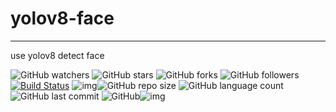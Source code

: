 # yolov8-face

---

use yolov8 detect face

![GitHub watchers](https://img.shields.io/github/watchers/isLinXu/yolov8-face.svg?style=social) ![GitHub stars](https://img.shields.io/github/stars/isLinXu/yolov8-face.svg?style=social) ![GitHub forks](https://img.shields.io/github/forks/isLinXu/yolov8-face.svg?style=social) ![GitHub followers](https://img.shields.io/github/followers/isLinXu.svg?style=social)
 [![Build Status](https://img.shields.io/endpoint.svg?url=https%3A%2F%2Factions-badge.atrox.dev%2Fatrox%2Fsync-dotenv%2Fbadge&style=flat)](https://github.com/isLinXu/yolov8-face)  ![img](https://badgen.net/badge/icon/learning?icon=deepscan&label)![GitHub repo size](https://img.shields.io/github/repo-size/isLinXu/yolov8-face.svg?style=flat-square) ![GitHub language count](https://img.shields.io/github/languages/count/isLinXu/yolov8-face)  ![GitHub last commit](https://img.shields.io/github/last-commit/isLinXu/yolov8-face) ![GitHub](https://img.shields.io/github/license/isLinXu/yolov8-face.svg?style=flat-square)![img](https://hits.dwyl.com/isLinXu/yolov8-face.svg)
